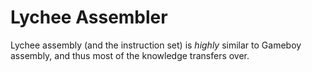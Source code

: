 # Lychee Assembler
Lychee assembly (and the instruction set) is *highly* similar to Gameboy assembly, and thus most of the knowledge transfers over.